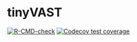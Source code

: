 # tinyVAST

<!-- badges: start -->
[![R-CMD-check](https://github.com/James-Thorson-NOAA/tinyVAST/actions/workflows/R-CMD-check.yaml/badge.svg)](https://github.com/James-Thorson-NOAA/tinyVAST/actions/workflows/R-CMD-check.yaml)
[![Codecov test coverage](https://codecov.io/gh/vast-lib/tinyVAST/branch/add_codecov/graph/badge.svg)](https://app.codecov.io/gh/vast-lib/tinyVAST?branch=add_codecov)
<!-- badges: end -->
